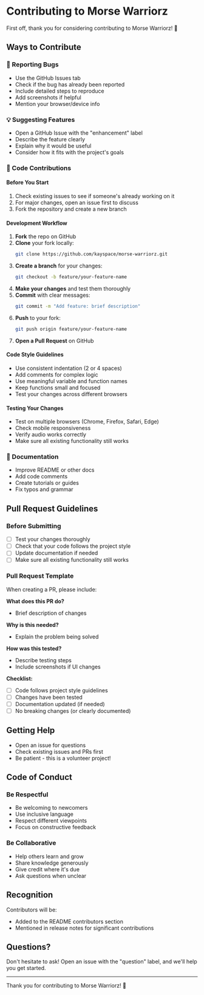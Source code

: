 # Contributing to Morse Warriorz

First off, thank you for considering contributing to Morse Warriorz! 🎉

## Ways to Contribute

### 🐛 Reporting Bugs
- Use the GitHub Issues tab
- Check if the bug has already been reported
- Include detailed steps to reproduce
- Add screenshots if helpful
- Mention your browser/device info

### 💡 Suggesting Features
- Open a GitHub Issue with the "enhancement" label
- Describe the feature clearly
- Explain why it would be useful
- Consider how it fits with the project's goals

### 🔧 Code Contributions

#### Before You Start
1. Check existing issues to see if someone's already working on it
2. For major changes, open an issue first to discuss
3. Fork the repository and create a new branch

#### Development Workflow
1. **Fork** the repo on GitHub
2. **Clone** your fork locally:
   ```bash
   git clone https://github.com/kayspace/morse-warriorz.git
   ```
3. **Create a branch** for your changes:
   ```bash
   git checkout -b feature/your-feature-name
   ```
4. **Make your changes** and test them thoroughly
5. **Commit** with clear messages:
   ```bash
   git commit -m "Add feature: brief description"
   ```
6. **Push** to your fork:
   ```bash
   git push origin feature/your-feature-name
   ```
7. **Open a Pull Request** on GitHub

#### Code Style Guidelines
- Use consistent indentation (2 or 4 spaces)
- Add comments for complex logic
- Use meaningful variable and function names
- Keep functions small and focused
- Test your changes across different browsers

#### Testing Your Changes
- Test on multiple browsers (Chrome, Firefox, Safari, Edge)
- Check mobile responsiveness
- Verify audio works correctly
- Make sure all existing functionality still works

### 📝 Documentation
- Improve README or other docs
- Add code comments
- Create tutorials or guides
- Fix typos and grammar

## Pull Request Guidelines

### Before Submitting
- [ ] Test your changes thoroughly
- [ ] Check that your code follows the project style
- [ ] Update documentation if needed
- [ ] Make sure all existing functionality still works

### Pull Request Template
When creating a PR, please include:

**What does this PR do?**
- Brief description of changes

**Why is this needed?**
- Explain the problem being solved

**How was this tested?**
- Describe testing steps
- Include screenshots if UI changes

**Checklist:**
- [ ] Code follows project style guidelines
- [ ] Changes have been tested
- [ ] Documentation updated (if needed)
- [ ] No breaking changes (or clearly documented)

## Getting Help

- Open an issue for questions
- Check existing issues and PRs first
- Be patient - this is a volunteer project!

## Code of Conduct

### Be Respectful
- Be welcoming to newcomers
- Use inclusive language
- Respect different viewpoints
- Focus on constructive feedback

### Be Collaborative
- Help others learn and grow
- Share knowledge generously
- Give credit where it's due
- Ask questions when unclear

## Recognition

Contributors will be:
- Added to the README contributors section
- Mentioned in release notes for significant contributions

## Questions?

Don't hesitate to ask! Open an issue with the "question" label, and we'll help you get started.

---

Thank you for contributing to Morse Warriorz! 🚀